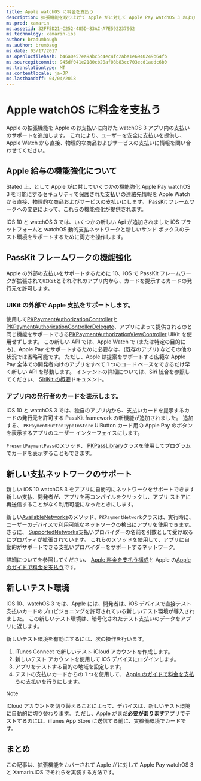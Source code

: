 ```yaml
---
title: Apple watchOS に料金を支払う
description: 拡張機能を取り上げて Apple がに対して Apple Pay watchOS 3 および Apple Watch の Xamarin.iOS でそれらを実装する方法です。
ms.prod: xamarin
ms.assetid: 32FF5D21-C252-485D-83AC-A7E592237962
ms.technology: xamarin-ios
author: bradumbaugh
ms.author: brumbaug
ms.date: 03/17/2017
ms.openlocfilehash: b46a0e57ea9abc5c4ec4fc2aba1e6940249b64fb
ms.sourcegitcommit: 945df041e2180cb20af08b83cc703ecd1aedc6b0
ms.translationtype: MT
ms.contentlocale: ja-JP
ms.lasthandoff: 04/04/2018
---
```

# <a name="apple-pay-on-watchos"></a>Apple watchOS に料金を支払う

Apple の拡張機能を Apple のお支払いに向けた watchOS 3 アプリ内の支払いのサポートを追加します。 これにより、ユーザーを安全に支払いを提供し、Apple Watch から直接、物理的な商品およびサービスの支払いに情報を問い合わせてください。


## <a name="about-apple-pay-enhancements"></a>Apple 給与の機能強化について

Stated 上、として Apple がに対していくつかの機能強化 Apple Pay watchOS 3 を可能にするセキュリティで保護された支払いの連絡先情報を Apple Watch から直接、物理的な商品およびサービスの支払いにします。 PassKit フレームワークへの変更によって、これらの機能強化が提供されます。

IOS 10 と watchOS 3 では、いくつかの新しい Api が追加されました iOS プラットフォームと watchOS 動的支払ネットワークと新しいサンド ボックスのテスト環境をサポートするために両方を操作します。

## <a name="passkit-framework-enhancements"></a>PassKit フレームワークの機能強化

Apple の外部の支払いをサポートするために 10、iOS で PassKit フレームワークが拡張されて`UIKit`とそれぞれのアプリ内から、カードを提示するカードの発行元を許可します。 

### <a name="supporting-apple-pay-outside-of-uikit"></a>UIKit の外部で Apple 支払をサポートします。

使用して[PKPaymentAuthorizationController](https://developer.apple.com/reference/passkit/pkpaymentauthorizationcontroller)と[PKPaymentAuthorixationControllerDelegate](https://developer.apple.com/reference/passkit/pkpaymentauthorizationcontrollerdelegate)、アプリによって提供されるのと同じ機能をサポートできる[PKPaymentAuthorizationViewController](https://developer.apple.com/reference/passkit/pkpaymentauthorizationviewcontroller) UIKit を使用せずします。 この新しい API では、Apple Watch で (または特定の目的にも)、Apple Pay をサポートするために必要なは、(既存のアプリ) などその他の状況では省略可能です。 ただし、Apple は提案をサポートする広範な Apple Pay 全体での開発者向けのアプリをすべて 1 つのコード ベースをできるだけ早く新しい API を移動します。 インテントの詳細については、Siri 統合を参照してください、 [SiriKit の概要](~/ios/platform/sirikit/index.md)ドキュメント。

### <a name="presenting-issuer-cards-from-within-apps"></a>アプリ内の発行者のカードを表示します。

IOS 10 と watchOS 3 では、独自のアプリ内から、支払いカードを提示するカードの発行元を許可する PassKit framework の新機能が追加されました。 追加する、 `PKPaymentButtonTypeInStore` UIButton カード用の Apple Pay のボタンを表示するアプリのユーザー インターフェイスにします。

`PresentPaymentPass`のメソッド、 [PKPassLibrary](https://developer.apple.com/reference/passkit/pkpasslibrary)クラスを使用してプログラムでカードを表示することもできます。

## <a name="new-payment-network-support"></a>新しい支払ネットワークのサポート

新しい iOS 10 watchOS 3 をアプリに自動的にネットワークをサポートできます新しい支払、開発者が、アプリを再コンパイルをクリックし、アプリ ストアに再送信することがなく利用可能になったときにします。

新しい[AvailableNetworks](https://developer.apple.com/reference/passkit/pkpaymentrequest/1833288-availablenetworks)のメソッド、`PKPaymentNetwork`クラスは、実行時に、ユーザーのデバイスで利用可能なネットワークの検出にアプリを使用できます。 さらに、 [SupportedNetworks](https://developer.apple.com/reference/passkit/pkpaymentrequest/1619329-supportednetworks)支払いプロバイダーの名前を引数として受け取るにプロパティが拡張されています。 これらのメソッドを使用して、アプリに自動的がサポートできる支払いプロバイダーをサポートするネットワーク。

詳細についてを参照してください、 [Apple 料金を支払う構成](~/ios/platform/apple-pay.md)と Apple の[Apple のガイドで料金を支払う](https://developer.apple.com/apple-pay/)です。

## <a name="new-testing-environment"></a>新しいテスト環境

IOS 10、watchOS 3 では、Apple には、開発者は、iOS デバイスで直接テスト支払いカードのプロビジョニングを許可されている新しいテスト環境が導入されました。 この新しいテスト環境は、暗号化されたテスト支払いのデータをアプリに返します。

新しいテスト環境を有効にするには、次の操作を行います。

1. ITunes Connect で新しいテスト iCloud アカウントを作成します。
2. 新しいテスト アカウントを使用して iOS デバイスにログインします。
3. アプリをテストする目的の地域を設定します。
4. テストの支払いカードからの 1 つを使用して、 [Apple のガイドで料金を支払う](https://developer.apple.com/apple-pay/)の支払いを行うにします。

> [!NOTE]
> ICloud アカウントを切り替えることによって、デバイスは、新しいテスト環境に自動的に切り替わります。 ただし、Apple がまだ**必要があります**アプリでテストするのには、iTunes App Store に送信する前に、実稼働環境でカードです。

## <a name="summary"></a>まとめ

この記事は、拡張機能をカバーされて Apple がに対して Apple Pay watchOS 3 と Xamarin.iOS でそれらを実装する方法です。
